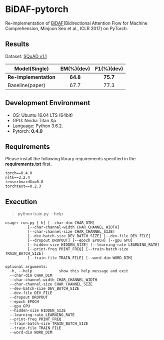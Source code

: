# BiDAF-pytorch
Re-implementation of [BiDAF](https://arxiv.org/abs/1611.01603)(Bidirectional Attention Flow for Machine Comprehension, Minjoon Seo et al., ICLR 2017) on PyTorch.

## Results

Dataset: [SQuAD v1.1](https://rajpurkar.github.io/SQuAD-explorer/)

| Model(Single) | EM(%)(dev) | F1(%)(dev) |
|--------------|:----------:|:----------:|
| **Re-implementation** | **64.8** | **75.7** | 
| Baseline(paper) | 67.7 | 77.3 |

## Development Environment
- OS: Ubuntu 16.04 LTS (64bit)
- GPU: Nvidia Titan Xp
- Language: Python 3.6.2.
- Pytorch: **0.4.0**

## Requirements

Please install the following library requirements specified in the **requirements.txt** first.

    torch==0.4.0
    nltk==3.2.4
    tensorboardX==0.8
    torchtext==0.2.3

## Execution

> python train.py --help

	usage: run.py [-h] [--char-dim CHAR_DIM]
              [--char-channel-width CHAR_CHANNEL_WIDTH]
              [--char-channel-size CHAR_CHANNEL_SIZE]
              [--dev-batch-size DEV_BATCH_SIZE] [--dev-file DEV_FILE]
              [--dropout DROPOUT] [--epoch EPOCH] [--gpu GPU]
              [--hidden-size HIDDEN_SIZE] [--learning-rate LEARNING_RATE]
              [--print-freq PRINT_FREQ] [--train-batch-size TRAIN_BATCH_SIZE]
              [--train-file TRAIN_FILE] [--word-dim WORD_DIM]

    optional arguments:
      -h, --help            show this help message and exit
      --char-dim CHAR_DIM
      --char-channel-width CHAR_CHANNEL_WIDTH
      --char-channel-size CHAR_CHANNEL_SIZE
      --dev-batch-size DEV_BATCH_SIZE
      --dev-file DEV_FILE
      --dropout DROPOUT
      --epoch EPOCH
      --gpu GPU
      --hidden-size HIDDEN_SIZE
      --learning-rate LEARNING_RATE
      --print-freq PRINT_FREQ
      --train-batch-size TRAIN_BATCH_SIZE
      --train-file TRAIN_FILE
      --word-dim WORD_DIM

